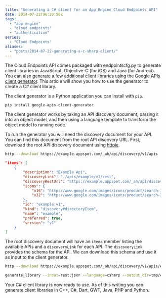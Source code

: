 ```yaml
---
title: "Generating a C# client for an App Engine Cloud Endpoints API"
date: 2014-07-22T06:29:56Z
tags: 
  - "app engine"
  - "cloud endpoints"
  - "authentication"
series:
  - "Cloud Endpoints"
aliases:
  - "posts/2014-07-22-generating-a-c-sharp-client/"
---
```


The Cloud Endpoints API comes packaged with endpointscfg.py to generate client
libraries in JavaScript, Objective-C (for iOS) and Java (for Android). You can
also generate a few additional client libraries using the [Google APIs client
generator](https://code.google.com/p/google-apis-client-generator/). This
article will show you how to use the generator to create a C# client library.

<!--more-->

The client generator is a Python application you can install with `pip`.

```bash
pip install google-apis-client-generator
```

The client generator works by taking an API discovery document, parsing it into
an object model, and then using a language template to transform the object
model to running code. 

To run the generator you will need the discovery document for your API. You can
find this document from the root API discovery URL. First, download the root API
discovery document using [httpie](https://github.com/jakubroztocil/httpie).

```bash
http --download https://example.appspot.com/_ah/api/discovery/v1/apis
```

```json
"items": [
    {
        "description": "Example Api",
        "discoveryLink": "./apis/example/v1/rest",
        "discoveryRestUrl": "https://example.appspot.com/_ah/api/discovery/v1/apis/example/v1/rest",
        "icons": {
            "x16": "http://www.google.com/images/icons/product/search-16.gif",
            "x32": "http://www.google.com/images/icons/product/search-32.gif"
        },
        "id": "example:v1",
        "kind": "discovery#directoryItem",
        "name": "example",
        "preferred": true,
        "version": "v1"
    }
]
```

The root discovery document will have an `items` member listing the available
APIs and a `discoveryLink` for each API. The `discoveryLink` provides the schema
for the API. We can download this schema and use it as input to the client
generator.

```bash
http --download https://example.appspot.com/_ah/api/discovery/v1/apis/example/v1/rest

generate_library --input=rest.json --language=csharp --output_dir=tmp/csharp
```

Your C# client library is now ready to use. As of this writing you can generate
client libraries in C++, C#, Dart, GWT, Java, PHP and Python.
